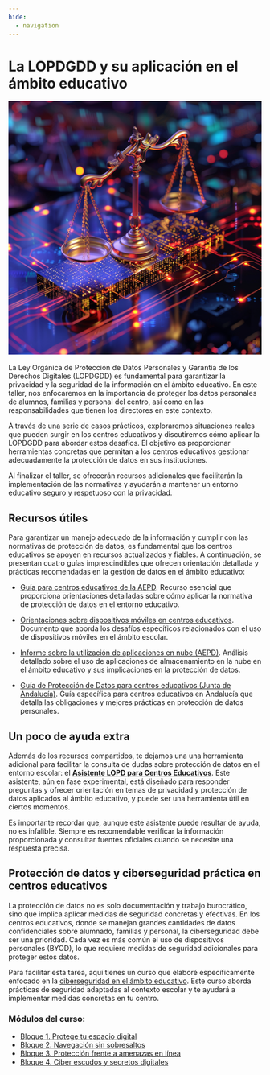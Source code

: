 ```yaml
---
hide:
  - navigation
---
```


# La LOPDGDD y su aplicación en el ámbito educativo

<p align="center">
  <img src="assets/LOPDGDD.webp" alt="LOPDGDD">
</p>

La Ley Orgánica de Protección de Datos Personales y Garantía de los Derechos Digitales (LOPDGDD) es fundamental para garantizar la privacidad y la seguridad de la información en el ámbito educativo. En este taller, nos enfocaremos en la importancia de proteger los datos personales de alumnos, familias y personal del centro, así como en las responsabilidades que tienen los directores en este contexto.

A través de una serie de casos prácticos, exploraremos situaciones reales que pueden surgir en los centros educativos y discutiremos cómo aplicar la LOPDGDD para abordar estos desafíos. El objetivo es proporcionar herramientas concretas que permitan a los centros educativos gestionar adecuadamente la protección de datos en sus instituciones.

Al finalizar el taller, se ofrecerán recursos adicionales que facilitarán la implementación de las normativas y ayudarán a mantener un entorno educativo seguro y respetuoso con la privacidad.

## Recursos útiles

Para garantizar un manejo adecuado de la información y cumplir con las normativas de protección de datos, es fundamental que los centros educativos se apoyen en recursos actualizados y fiables. A continuación, se presentan cuatro guías imprescindibles que ofrecen orientación detallada y prácticas recomendadas en la gestión de datos en el ámbito educativo:

- [Guía para centros educativos de la AEPD](https://www.aepd.es/es/documento/guia-centros-educativos.pdf). Recurso esencial que proporciona orientaciones detalladas sobre cómo aplicar la normativa de protección de datos en el entorno educativo.

- [Orientaciones sobre dispositivos móviles en centros educativos](https://www.aepd.es/guias/responsabilidades-uso-dispositivos-moviles-centros-docentes.pdf). Documento que aborda los desafíos específicos relacionados con el uso de dispositivos móviles en el ámbito escolar.

- [Informe sobre la utilización de aplicaciones en nube (AEPD)](https://www.aepd.es/guias/guia-orientaciones-apps-datos-alumnos.pdf). Análisis detallado sobre el uso de aplicaciones de almacenamiento en la nube en el ámbito educativo y sus implicaciones en la protección de datos.

- [Guía de Protección de Datos para centros educativos (Junta de Andalucía)](https://www.ctpdandalucia.es/sites/default/files/inline-files/guia-proteccion-datos-centros-educativos-andalucia.pdf). Guía específica para centros educativos en Andalucía que detalla las obligaciones y mejores prácticas en protección de datos personales.

## Un poco de ayuda extra

Además de los recursos compartidos, te dejamos una una herramienta adicional para facilitar la consulta de dudas sobre protección de datos en el entorno escolar: el **[Asistente LOPD para Centros Educativos](https://chatgpt.com/g/g-673318670a9c81908bc5030c40204082-asistente-lopd-para-centros-educativos)**. Este asistente, aún en fase experimental, está diseñado para responder preguntas y ofrecer orientación en temas de privacidad y protección de datos aplicados al ámbito educativo, y puede ser una herramienta útil en ciertos momentos.

Es importante recordar que, aunque este asistente puede resultar de ayuda, no es infalible. Siempre es recomendable verificar la información proporcionada y consultar fuentes oficiales cuando se necesite una respuesta precisa.

## Protección de datos y ciberseguridad práctica en centros educativos

La protección de datos no es solo documentación y trabajo burocrático, sino que implica aplicar medidas de seguridad concretas y efectivas. En los centros educativos, donde se manejan grandes cantidades de datos confidenciales sobre alumnado, familias y personal, la ciberseguridad debe ser una prioridad. Cada vez es más común el uso de dispositivos personales (BYOD), lo que requiere medidas de seguridad adicionales para proteger estos datos.

Para facilitar esta tarea, aquí tienes un curso que elaboré específicamente enfocado en la [ciberseguridad en el ámbito educativo](https://0xmrivas.github.io/ciberseguridad-ambito-educativo-online/). Este curso aborda prácticas de seguridad adaptadas al contexto escolar y te ayudará a implementar medidas concretas en tu centro.

### Módulos del curso:

* [Bloque 1. Protege tu espacio digital](https://0xmrivas.github.io/ciberseguridad-ambito-educativo-online/bloque1)
* [Bloque 2. Navegación sin sobresaltos](https://0xmrivas.github.io/ciberseguridad-ambito-educativo-online/bloque2)
* [Bloque 3. Protección frente a amenazas en línea](https://0xmrivas.github.io/ciberseguridad-ambito-educativo-online/bloque3)
* [Bloque 4. Ciber escudos y secretos digitales](https://0xmrivas.github.io/ciberseguridad-ambito-educativo-online/bloque4)
